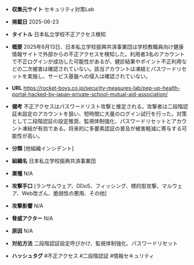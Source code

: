 - **収集元サイト**
セキュリティ対策Lab

- **掲載日**
2025-06-23

- **タイトル**
日本私立学校不正アクセス検知

- **概要**
2025年6月13日、日本私立学校振興共済事業団は学校教職員向け健康情報サイトで外部からの不正アクセスを検知した。利用者3名のアカウントで不正ログインが成功した可能性があるが、健診結果やポイント不正利用などの二次被害は確認されていない。該当アカウントは凍結とパスワードリセットを実施し、サービス基盤への侵入は確認されていない。

- **URL**
https://rocket-boys.co.jp/security-measures-lab/pep-up-health-portal-hacked-by-japan-private-school-mutual-aid-association/

- **備考**
不正アクセスはパスワードリスト攻撃と推定される。攻撃者は二段階認証未設定のアカウントを狙い、短時間に大量のログイン試行を行った。対策として二段階認証の設定推奨、監視体制強化、パスワードリセットとアカウント凍結が有効である。将来的に多要素認証の普及が被害軽減に寄与する可能性が高い。

- **分類**
[他組織インシデント]

- **組織名**
日本私立学校振興共済事業団

- **業種**
N/A

- **攻撃手口**
[ランサムウェア、DDoS、フィッシング、標的型攻撃、マルウェア、Web改ざん、脆弱性の悪用、その他]

- **攻撃影響**
N/A

- **脅威アクター**
N/A

- **原因**
N/A

- **対処方法**
二段階認証設定呼びかけ、監視体制強化、パスワードリセット

- **ハッシュタグ**
#不正アクセス #二段階認証 #情報セキュリティ
